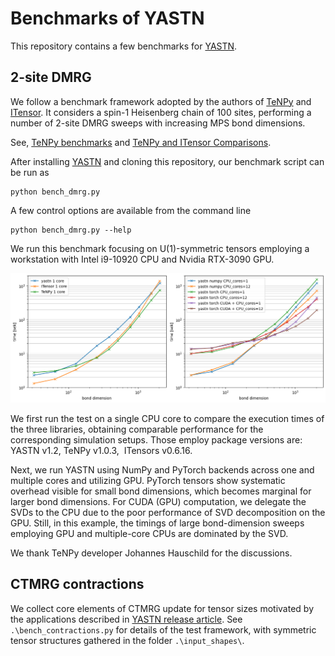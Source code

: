# Benchmarks of YASTN

This repository contains a few benchmarks for [YASTN](https://github.com/yastn/yastn).

## 2-site DMRG

We follow a benchmark framework adopted by the authors of [TeNPy](https://github.com/tenpy/tenpy) and [ITensor](https://github.com/ITensor/ITensors.jl). It considers a spin-1 Heisenberg chain of 100 sites, performing a number of 2-site DMRG sweeps with increasing MPS bond dimensions.

See, [TeNPy benchmarks](https://github.com/tenpy/tenpy_benchmarks) and [TeNPy and ITensor Comparisons](
https://itensor.github.io/ITensorBenchmarks.jl/dev/tenpy_itensor/index.html).

After installing [YASTN](https://github.com/yastn/yastn) and cloning this repository, our benchmark script can be run as
```
python bench_dmrg.py
```
A few control options are available from the command line
```
python bench_dmrg.py --help
```

We run this benchmark focusing on U(1)-symmetric tensors employing a workstation with Intel i9-10920 CPU and Nvidia RTX-3090 GPU.

![alt text](https://github.com/yastn/benchmarks/blob/main/results_dmrg/bench.png?raw=true)

We first run the test on a single CPU core to compare the execution times of the three libraries, obtaining comparable performance for the corresponding simulation setups. Those employ package versions are: YASTN v1.2, TeNPy v1.0.3,  ITensors v0.6.16.

Next, we run YASTN using NumPy and PyTorch backends across one and multiple cores and utilizing GPU. PyTorch tensors show systematic overhead visible for small bond dimensions, which becomes marginal for larger bond dimensions. For CUDA (GPU) computation, we delegate the SVDs to the CPU due to the poor performance of SVD decomposition on the GPU. Still, in this example, the timings of large bond-dimension sweeps employing GPU and multiple-core CPUs are dominated by the SVD.

We thank TeNPy developer Johannes Hauschild for the discussions.

## CTMRG contractions

We collect core elements of CTMRG update for tensor sizes motivated by the applications described in [YASTN release article](https://arxiv.org/abs/2405.12196). See `.\bench_contractions.py` for details of the test framework, with symmetric tensor structures gathered in the folder `.\input_shapes\`.
